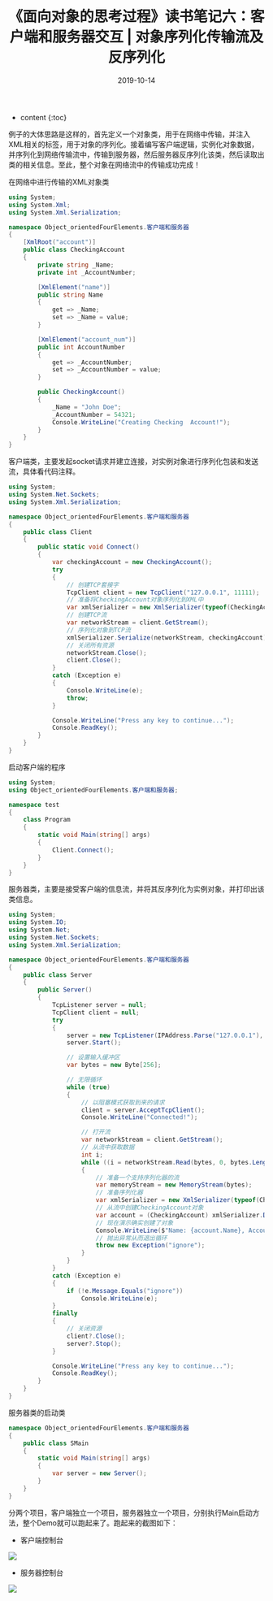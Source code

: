 ﻿---
layout: post
title: "《面向对象的思考过程》读书笔记六：客户端和服务器交互 | 对象序列化传输流及反序列化"
date: 2019-10-14
categories: 读书笔记
tags: 面向对象
excerpt: 这是我关于阅读《面向对象的思考过程》的读书笔记（第六篇），记录一个实际服务器和客户端网络连接的例子，并且涉及有对象序列化传输和反序列化的相关知识点。
mathjax: true
---

* content
{:toc}

例子的大体思路是这样的，首先定义一个对象类，用于在网络中传输，并注入XML相关的标签，用于对象的序列化。接着编写客户端逻辑，实例化对象数据，并序列化到网络传输流中，传输到服务器，然后服务器反序列化该类，然后读取出类的相关信息。至此，整个对象在网络流中的传输成功完成！

在网络中进行传输的XML对象类
```c#
using System;
using System.Xml;
using System.Xml.Serialization;

namespace Object_orientedFourElements.客户端和服务器
{
    [XmlRoot("account")]
    public class CheckingAccount
    {
        private string _Name;
        private int _AccountNumber;

        [XmlElement("name")]
        public string Name
        {
            get => _Name;
            set => _Name = value;
        }

        [XmlElement("account_num")]
        public int AccountNumber
        {
            get => _AccountNumber;
            set => _AccountNumber = value;
        }

        public CheckingAccount()
        {
            _Name = "John Doe";
            _AccountNumber = 54321;
            Console.WriteLine("Creating Checking  Account!");
        }
    }
}
```

客户端类，主要发起socket请求并建立连接，对实例对象进行序列化包装和发送流，具体看代码注释。
```c#
using System;
using System.Net.Sockets;
using System.Xml.Serialization;

namespace Object_orientedFourElements.客户端和服务器
{
    public class Client
    {
        public static void Connect()
        {
            var checkingAccount = new CheckingAccount();
            try
            {
                // 创建TCP套接字
                TcpClient client = new TcpClient("127.0.0.1", 11111);
                // 准备将CheckingAccount对象序列化到XML中
                var xmlSerializer = new XmlSerializer(typeof(CheckingAccount));
                // 创建TCP流
                var networkStream = client.GetStream();
                // 序列化对象到TCP流
                xmlSerializer.Serialize(networkStream, checkingAccount);
                // 关闭所有资源
                networkStream.Close();
                client.Close();
            }
            catch (Exception e)
            {
                Console.WriteLine(e);
                throw;
            }

            Console.WriteLine("Press any key to continue...");
            Console.ReadKey();
        }
    }
}
```

启动客户端的程序
```c#
using System;
using Object_orientedFourElements.客户端和服务器;

namespace test
{
    class Program
    {
        static void Main(string[] args)
        {
            Client.Connect();
        }
    }
}
```

服务器类，主要是接受客户端的信息流，并将其反序列化为实例对象，并打印出该类信息。
```c#
using System;
using System.IO;
using System.Net;
using System.Net.Sockets;
using System.Xml.Serialization;

namespace Object_orientedFourElements.客户端和服务器
{
    public class Server
    {
        public Server()
        {
            TcpListener server = null;
            TcpClient client = null;
            try
            {
                server = new TcpListener(IPAddress.Parse("127.0.0.1"), 11111);
                server.Start();

                // 设置输入缓冲区
                var bytes = new Byte[256];

                // 无限循环
                while (true)
                {
                    // 以阻塞模式获取到来的请求
                    client = server.AcceptTcpClient();
                    Console.WriteLine("Connected!");

                    // 打开流
                    var networkStream = client.GetStream();
                    // 从流中获取数据
                    int i;
                    while ((i = networkStream.Read(bytes, 0, bytes.Length)) != 0)
                    {
                        // 准备一个支持序列化器的流
                        var memoryStream = new MemoryStream(bytes);
                        // 准备序列化器
                        var xmlSerializer = new XmlSerializer(typeof(CheckingAccount));
                        // 从流中创建CheckingAccount对象
                        var account = (CheckingAccount) xmlSerializer.Deserialize(memoryStream);
                        // 现在演示确实创建了对象
                        Console.WriteLine($"Name: {account.Name}, Account Number: {account.AccountNumber}.");
                        // 抛出异常从而退出循环
                        throw new Exception("ignore");
                    }
                }
            }
            catch (Exception e)
            {
                if (!e.Message.Equals("ignore"))
                    Console.WriteLine(e);
            }
            finally
            {
                // 关闭资源
                client?.Close();
                server?.Stop();
            }

            Console.WriteLine("Press any key to continue...");
            Console.ReadKey();
        }
    }
}
```

服务器类的启动类
```c#
namespace Object_orientedFourElements.客户端和服务器
{
    public class SMain
    {
        static void Main(string[] args)
        {
            var server = new Server();
        }
    }
}
```

分两个项目，客户端独立一个项目，服务器独立一个项目，分别执行Main启动方法，整个Demo就可以跑起来了。跑起来的截图如下：

- 客户端控制台

![](https://longshilin.com/images/20191015152032.png)

- 服务器控制台

![](https://longshilin.com/images/20191015151948.png)

